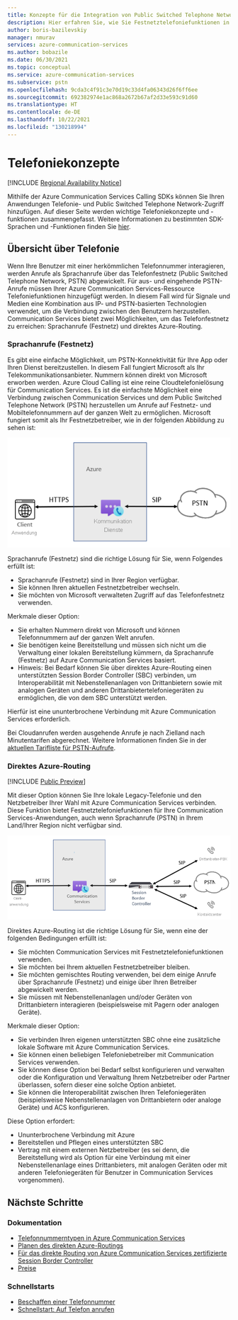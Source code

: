 ```yaml
---
title: Konzepte für die Integration von Public Switched Telephone Network (PSTN) für Azure Communication Services
description: Hier erfahren Sie, wie Sie Festnetztelefoniefunktionen in Ihre Azure Communication Services-Anwendung integrieren.
author: boris-bazilevskiy
manager: nmurav
services: azure-communication-services
ms.author: bobazile
ms.date: 06/30/2021
ms.topic: conceptual
ms.service: azure-communication-services
ms.subservice: pstn
ms.openlocfilehash: 9cda3c4f91c3e70d19c33d4fa06343d26f6ff6ee
ms.sourcegitcommit: 692382974e1ac868a2672b67af2d33e593c91d60
ms.translationtype: HT
ms.contentlocale: de-DE
ms.lasthandoff: 10/22/2021
ms.locfileid: "130218994"
---
```

# <a name="telephony-concepts"></a>Telefoniekonzepte

[!INCLUDE [Regional Availability Notice](../../includes/regional-availability-include.md)]

Mithilfe der Azure Communication Services Calling SDKs können Sie Ihren Anwendungen Telefonie- und Public Switched Telephone Network-Zugriff hinzufügen. Auf dieser Seite werden wichtige Telefoniekonzepte und -funktionen zusammengefasst. Weitere Informationen zu bestimmten SDK-Sprachen und -Funktionen finden Sie [hier](../../quickstarts/voice-video-calling/getting-started-with-calling.md).

## <a name="overview-of-telephony"></a>Übersicht über Telefonie
Wenn Ihre Benutzer mit einer herkömmlichen Telefonnummer interagieren, werden Anrufe als Sprachanrufe über das Telefonfestnetz (Public Switched Telephone Network, PSTN) abgewickelt. Für aus- und eingehende PSTN-Anrufe müssen Ihrer Azure Communication Services-Ressource Telefoniefunktionen hinzugefügt werden. In diesem Fall wird für Signale und Medien eine Kombination aus IP- und PSTN-basierten Technologien verwendet, um die Verbindung zwischen den Benutzern herzustellen. Communication Services bietet zwei Möglichkeiten, um das Telefonfestnetz zu erreichen: Sprachanrufe (Festnetz) und direktes Azure-Routing.

### <a name="voice-calling-pstn"></a>Sprachanrufe (Festnetz)

Es gibt eine einfache Möglichkeit, um PSTN-Konnektivität für Ihre App oder Ihren Dienst bereitzustellen. In diesem Fall fungiert Microsoft als Ihr Telekommunikationsanbieter. Nummern können direkt von Microsoft erworben werden. Azure Cloud Calling ist eine reine Cloudtelefonielösung für Communication Services. Es ist die einfachste Möglichkeit eine Verbindung zwischen Communication Services und dem Public Switched Telephone Network (PSTN) herzustellen um Anrufe auf Festnetz- und Mobiltelefonnummern auf der ganzen Welt zu ermöglichen. Microsoft fungiert somit als Ihr Festnetzbetreiber, wie in der folgenden Abbildung zu sehen ist:

![Diagramm: Sprachanrufe (Festnetz)](../media/telephony-concept/azure-calling-diagram.png)

Sprachanrufe (Festnetz) sind die richtige Lösung für Sie, wenn Folgendes erfüllt ist:
- Sprachanrufe (Festnetz) sind in Ihrer Region verfügbar.
- Sie können Ihren aktuellen Festnetzbetreiber wechseln.
- Sie möchten von Microsoft verwalteten Zugriff auf das Telefonfestnetz verwenden.

Merkmale dieser Option:
- Sie erhalten Nummern direkt von Microsoft und können Telefonnummern auf der ganzen Welt anrufen.
- Sie benötigen keine Bereitstellung und müssen sich nicht um die Verwaltung einer lokalen Bereitstellung kümmern, da Sprachanrufe (Festnetz) auf Azure Communication Services basiert.
- Hinweis: Bei Bedarf können Sie über direktes Azure-Routing einen unterstützten Session Border Controller (SBC) verbinden, um Interoperabilität mit Nebenstellenanlagen von Drittanbietern sowie mit analogen Geräten und anderen Drittanbietertelefoniegeräten zu ermöglichen, die von dem SBC unterstützt werden.

Hierfür ist eine ununterbrochene Verbindung mit Azure Communication Services erforderlich.  

Bei Cloudanrufen werden ausgehende Anrufe je nach Zielland nach Minutentarifen abgerechnet. Weitere Informationen finden Sie in der [aktuellen Tarifliste für PSTN-Aufrufe](https://github.com/Azure/Communication/blob/master/pricing/communication-services-pstn-rates.csv).

### <a name="azure-direct-routing"></a>Direktes Azure-Routing

[!INCLUDE [Public Preview](../../includes/public-preview-include-document.md)]

Mit dieser Option können Sie Ihre lokale Legacy-Telefonie und den Netzbetreiber Ihrer Wahl mit Azure Communication Services verbinden. Diese Funktion bietet Festnetztelefoniefunktionen für Ihre Communication Services-Anwendungen, auch wenn Sprachanrufe (PSTN) in Ihrem Land/Ihrer Region nicht verfügbar sind. 

![Diagramm: Direktes Azure-Routing](../media/telephony-concept/sip-interface-diagram.png)

Direktes Azure-Routing ist die richtige Lösung für Sie, wenn eine der folgenden Bedingungen erfüllt ist:

- Sie möchten Communication Services mit Festnetztelefoniefunktionen verwenden.
- Sie möchten bei Ihrem aktuellen Festnetzbetreiber bleiben.
- Sie möchten gemischtes Routing verwenden, bei dem einige Anrufe über Sprachanrufe (Festnetz) und einige über Ihren Betreiber abgewickelt werden.
- Sie müssen mit Nebenstellenanlagen und/oder Geräten von Drittanbietern interagieren (beispielsweise mit Pagern oder analogen Geräte).

Merkmale dieser Option:

- Sie verbinden Ihren eigenen unterstützten SBC ohne eine zusätzliche lokale Software mit Azure Communication Services.
- Sie können einen beliebigen Telefoniebetreiber mit Communication Services verwenden.
- Sie können diese Option bei Bedarf selbst konfigurieren und verwalten oder die Konfiguration und Verwaltung Ihrem Netzbetreiber oder Partner überlassen, sofern dieser eine solche Option anbietet.
- Sie können die Interoperabilität zwischen Ihren Telefoniegeräten (beispielsweise Nebenstellenanlagen von Drittanbietern oder analoge Geräte) und ACS konfigurieren.

Diese Option erfordert:

- Ununterbrochene Verbindung mit Azure
- Bereitstellen und Pflegen eines unterstützten SBC
- Vertrag mit einem externen Netzbetreiber (es sei denn, die Bereitstellung wird als Option für eine Verbindung mit einer Nebenstellenanlage eines Drittanbieters, mit analogen Geräten oder mit anderen Telefoniegeräten für Benutzer in Communication Services vorgenommen).

## <a name="next-steps"></a>Nächste Schritte

### <a name="conceptual-documentation"></a>Dokumentation

- [Telefonnummerntypen in Azure Communication Services](./plan-solution.md)
- [Planen des direkten Azure-Routings](./direct-routing-infrastructure.md)
- [Für das direkte Routing von Azure Communication Services zertifizierte Session Border Controller](./certified-session-border-controllers.md)
- [Preise](../pricing.md)

### <a name="quickstarts"></a>Schnellstarts

- [Beschaffen einer Telefonnummer](../../quickstarts/telephony-sms/get-phone-number.md)
- [Schnellstart: Auf Telefon anrufen](../../quickstarts/voice-video-calling/pstn-call.md)